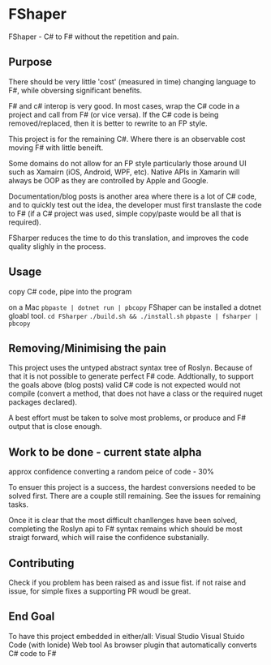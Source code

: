 # FShaper
FShaper - C# to F# without the repetition and pain.

## Purpose 

There should be very little 'cost' (measured in time) changing language to F#, while obversing significant benefits.

F# and c# interop is very good. In most cases, wrap the C# code in a project and call from F# (or vice versa). If the C# code is being removed/replaced, then it is better to rewrite to an FP style. 

This project is for the remaining C#. Where there is an observable cost moving F# with little beneift. 

Some domains do not allow for an FP style particularly those around UI such as Xamairn (iOS, Android, WPF, etc). Native APIs in Xamarin will always be OOP as they are controlled by Apple and Google. 

Documentation/blog posts is another area where there is a lot of C# code, and to quickly test out the idea, the developer must first translaste the code to F# (if a C# project was used, simple copy/paste would be all that is required). 

FSharper reduces the time to do this translation, and improves the code quality slighly in the process. 

## Usage 

copy C# code, pipe into the program 

on a Mac `pbpaste | dotnet run | pbcopy`
FShaper can be installed a dotnet gloabl tool. 
`cd FSharper`
`./build.sh && ./install.sh`
`pbpaste | fsharper | pbcopy`


## Removing/Minimising the pain

This project uses the untyped abstract syntax tree of Roslyn. Because of that it is not possible to generate perfect F# code. Addtionally, to support the goals above (blog posts) valid C# code is not expected would not compile (convert a method, that does not have a class or the required nuget packages declared). 

A best effort must be taken to solve most problems, or produce and F# output that is close enough. 

## Work to be done - current state alpha

approx confidence converting a random peice of code - 30%

To ensuer this project is a success, the hardest conversions needed to be solved first. There are a couple still remaining. See the issues for remaining tasks. 

Once it is clear that the most difficult chanllenges have been solved, completing the Roslyn api to F# syntax remains which should be most straigt forward, which will raise the confidence substanially. 

## Contributing

Check if you problem has been raised as and issue fist. if not raise and issue, for simple fixes a supporting PR woudl be great. 

## End Goal 
To have this project embedded in either/all:
Visual Studio 
Visual Stuido Code (with Ionide)
Web tool
As browser plugin that automatically converts C# code to F# 

